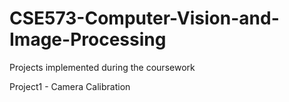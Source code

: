 # CSE573-Computer-Vision-and-Image-Processing

Projects implemented during the coursework


Project1 - Camera Calibration
